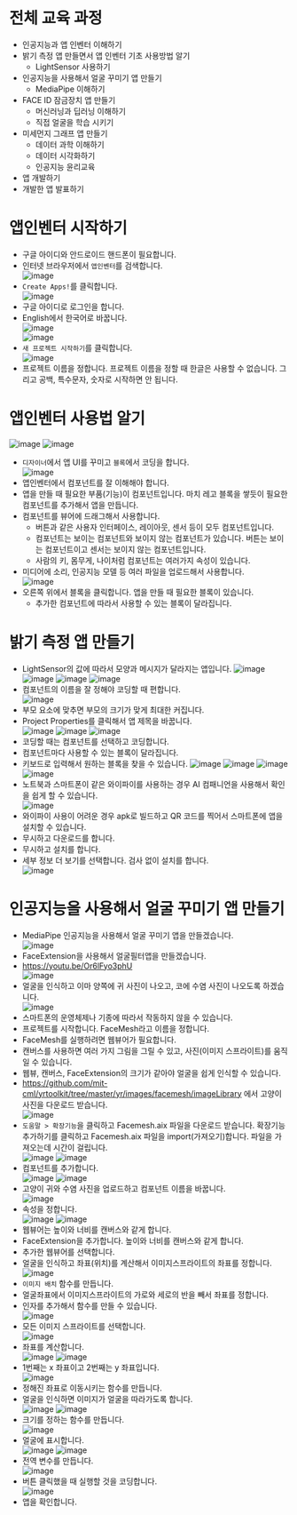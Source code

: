 # 전체 교육 과정
* 인공지능과 앱 인벤터 이해하기
* 밝기 측정 앱 만들면서 앱 인벤터 기초 사용방법 알기
  *  LightSensor 사용하기
* 인공지능을 사용해서 얼굴 꾸미기 앱 만들기
  * MediaPipe 이해하기 
* FACE ID 잠금장치 앱 만들기
  * 머신러닝과 딥러닝 이해하기
  * 직접 얼굴을 학습 시키기
* 미세먼지 그래프 앱 만들기
  * 데이터 과학 이해하기
  * 데이터 시각화하기
  * 인공지능 윤리교육
* 앱 개발하기
* 개발한 앱 발표하기 

# 앱인벤터 시작하기
* 구글 아이디와 안드로이드 핸드폰이 필요합니다.
* 인터넷 브라우저에서 ```앱인벤터```를 검색합니다.   
![image](https://github.com/itple-sw/appinventer/assets/76088532/a22a1d0b-a774-4ff7-97ea-213b7b58e3d3)
* ```Create Apps!```를 클릭합니다.      
![image](https://github.com/itple-sw/appinventer/assets/76088532/9d388472-8c40-44b0-bbab-65652ad3a9c2)
* 구글 아이디로 로그인을 합니다.
* English에서 한국어로 바꿉니다.      
![image](https://github.com/itple-sw/appinventer/assets/76088532/3fdf1fcc-5f5b-4749-8426-e4dedd1837c5)   
![image](https://github.com/itple-sw/appinventer/assets/76088532/80c814fb-d0c2-43ea-9638-415631cd5ee9)
* ```새 프로젝트 시작하기```를 클릭합니다.   
![image](https://github.com/itple-sw/appinventer/assets/76088532/b726482e-3731-41c9-9977-df9a78df92d9)
* 프로젝트 이름을 정합니다. 프로젝트 이름을 정할 때 한글은 사용할 수 없습니다. 그리고 공백, 특수문자, 숫자로 시작하면 안 됩니다.

# 앱인벤터 사용법 알기
![image](https://github.com/itple-sw/appinventer/assets/76088532/f7340508-1003-4073-9423-1e9dd8c2b65f)
![image](https://github.com/itple-sw/appinventer/assets/76088532/f663f1c1-da00-4fac-8fee-2c39704f88c4)
* ```디자이너```에서 앱 UI를 꾸미고 ```블록```에서 코딩을 합니다.   
![image](https://github.com/itple-sw/appinventer/assets/76088532/2e8439aa-9024-4ec6-8425-abb457c921b7)
* 앱인벤터에서 컴포넌트를 잘 이해해야 합니다.
* 앱을 만들 때 필요한 부품(기능)이 컴포넌트입니다. 마치 레고 블록을 쌓듯이 필요한 컴포넌트를 추가해서 앱을 만듭니다.
* 컴포넌트를 뷰어에 드래그해서 사용합니다. 
  * 버튼과 같은 사용자 인터페이스, 레이아웃, 센서 등이 모두 컴포넌트입니다.
  * 컴포넌트는 보이는 컴포넌트와 보이지 않는 컴포넌트가 있습니다. 버튼는 보이는 컴포넌트이고 센서는 보이지 않는 컴포넌트입니다.
  * 사람의 키, 몸무게, 나이처럼 컴포넌트는 여러가지 속성이 있습니다.
* 미디어에 소리, 인공지능 모델 등 여러 파일을 업로드해서 사용합니다.   
![image](https://github.com/jerrytohub/heinstein/assets/127598703/59aaadcb-5dbe-4dc6-92b2-3497d81bd32d)
* 오른쪽 위에서 블록을 클릭합니다. 앱을 만들 때 필요한 블록이 있습니다.
  * 추가한 컴포넌트에 따라서 사용할 수 있는 블록이 달라집니다.

# 밝기 측정 앱 만들기
* LightSensor의 값에 따라서 모양과 메시지가 달라지는 앱입니다. 
![image](https://github.com/jerrytohub/heinstein/assets/127598703/c3f849a6-5fd0-406f-8866-80dbffbbab5f)
![image](https://github.com/jerrytohub/heinstein/assets/127598703/56adfec8-fda8-45e7-978b-ef68a4bd0965)
![image](https://github.com/jerrytohub/heinstein/assets/127598703/b6525a56-1694-4de1-b768-727e7d234c25)
![image](https://github.com/jerrytohub/heinstein/assets/127598703/626d2690-062a-44a2-9670-feb973dcfb39)
* 컴포넌트의 이름을 잘 정해야 코딩할 때 편합니다.   
![image](https://github.com/jerrytohub/heinstein/assets/127598703/0afd8aa9-c97b-45fe-9963-0c639bd137db)
* 부모 요소에 맞추면 부모의 크기가 맞게 최대한 커집니다.
* Project Properties를 클릭해서 앱 제목을 바꿉니다.   
![image](https://github.com/jerrytohub/heinstein/assets/127598703/d962c910-efad-47a1-a6bf-84c0205773a7)
![image](https://github.com/jerrytohub/heinstein/assets/127598703/4ad0167a-7193-420c-a2a4-cee18361d56f)
![image](https://github.com/jerrytohub/heinstein/assets/127598703/1b991e56-9b43-448d-a8cc-a3e0ed2e4480)
* 코딩할 때는 컴포넌트를 선택하고 코딩합니다.
* 컴포넌트마다 사용할 수 있는 블록이 달라집니다.
* 키보드로 입력해서 원하는 블록을 찾을 수 있습니다.
![image](https://github.com/jerrytohub/heinstein/assets/127598703/a8477907-b4d5-4c17-be94-2e1762f2d477)
![image](https://github.com/jerrytohub/heinstein/assets/127598703/ee6dc229-1e46-4db3-89bf-22de786b70c8)
![image](https://github.com/jerrytohub/heinstein/assets/127598703/19d75d1a-423b-49fe-942d-bbeaf5cef1b8)
![image](https://github.com/jerrytohub/heinstein/assets/127598703/85816937-a7ae-4b2e-af6f-cb95db6140e4)
* 노트북과 스마트폰이 같은 와이파이를 사용하는 경우 AI 컴패니언을 사용해서 확인을 쉽게 할 수 있습니다.   
![image](https://github.com/jerrytohub/heinstein/assets/127598703/a3616094-e8a1-49b6-b932-4c6de49d80f3)
* 와이파이 사용이 어려운 경우 apk로 빌드하고 QR 코드를 찍어서 스마트폰에 앱을 설치할 수 있습니다.
* 무시하고 다운로드를 합니다.
* 무시하고 설치를 합니다.
* 세부 정보 더 보기를 선택합니다. 검사 없이 설치를 합니다.   
![image](https://github.com/jerrytohub/heinstein/assets/127598703/75cf9af9-7691-4c05-a264-792027993811)

# 인공지능을 사용해서 얼굴 꾸미기 앱 만들기
* MediaPipe 인공지능을 사용해서 얼굴 꾸미기 앱을 만들겠습니다.   
![image](https://github.com/jerrytohub/heinstein/assets/127598703/47a244d5-bc08-4937-9785-b5906883a13e)
* FaceExtension을 사용해서 얼굴필터앱을 만들겠습니다.
* https://youtu.be/Or6lFyo3phU   
![image](https://github.com/itple-sw/appinventer/assets/76088532/68c8b573-a8ad-40ee-b64d-c34c81bba936)
* 얼굴을 인식하고 이마 양쪽에 귀 사진이 나오고, 코에 수염 사진이 나오도록 하겠습니다.   
![image](https://github.com/jerrytohub/heinstein/assets/127598703/cf53d874-cef0-4070-9b82-b2e0e03321cf)
* 스마트폰의 운영체제나 기종에 따라서 작동하지 않을 수 있습니다.
* 프로젝트를 시작합니다. FaceMesh라고 이름을 정합니다.
* FaceMesh를 실행하려면 웹뷰어가 필요합니다.
* 캔버스를 사용하면 여러 가지 그림을 그릴 수 있고, 사진(이미지 스프라이트)를 움직일 수 있습니다.
* 웹뷰, 캔버스, FaceExtension의 크기가 같아야 얼굴을 쉽게 인식할 수 있습니다.
* https://github.com/mit-cml/yrtoolkit/tree/master/yr/images/facemesh/imageLibrary 에서 고양이 사진을 다운로드 받습니다.   
![image](https://github.com/jerrytohub/heinstein/assets/127598703/d947a056-6294-4a57-9899-ad994edeeab5)
* ```도움말 > 확장기능```을 클릭하고 Facemesh.aix 파일을 다운로드 받습니다. 확장기능 추가하기를 클릭하고 Facemesh.aix 파일을 import(가져오기)합니다. 파일을 가져오는데 시간이 걸립니다.   
![image](https://github.com/itple-sw/appinventer/assets/76088532/c7a7edb8-528b-48e7-9b8d-61364d650302)
![image](https://github.com/jerrytohub/heinstein/assets/127598703/18f82cda-b9eb-4e9c-98d6-4e490426578e)
* 컴포넌트를 추가합니다.   
![image](https://github.com/jerrytohub/heinstein/assets/127598703/006d6f5d-a1d6-424e-8b22-419df0c18a82)
![image](https://github.com/jerrytohub/heinstein/assets/127598703/0934598c-000c-4c78-bbea-23d76be57a70)
* 고양이 귀와 수염 사진을 업로드하고 컴포넌트 이름을 바꿉니다.   
![image](https://github.com/jerrytohub/heinstein/assets/127598703/0339b28c-ba9f-4cd6-b6ed-b03df1287e09)
* 속성을 정합니다.   
![image](https://github.com/jerrytohub/heinstein/assets/127598703/6291a2fe-208d-4a32-97ee-7eada41ad586)
![image](https://github.com/jerrytohub/heinstein/assets/127598703/bcc554cc-298b-42b9-a7c0-8d787520f833)
* 웹뷰어는 높이와 너비를 캔버스와 같게 합니다.
* FaceExtension을 추가합니다. 높이와 너비를 캔버스와 같게 합니다.
* 추가한 웹뷰어를 선택합니다.   
* 얼굴을 인식하고 좌표(위치)를 계산해서 이미지스프라이트의 좌표를 정합니다.   
![image](https://github.com/itple-sw/appinventer/assets/76088532/8153052e-9df7-42b5-93e1-c6b35834d58a)
* ```이미지 배치``` 함수를 만듭니다.
* 얼굴좌표에서 이미지스프라이트의 가로와 세로의 반을 빼서 좌표를 정합니다.
* 인자를 추가해서 함수를 만들 수 있습니다.   
![image](https://github.com/jerrytohub/heinstein/assets/127598703/67de9554-ec32-44e7-8f9c-5e2a84f1b4cb)
* 모든 이미지 스프라이트를 선택합니다.   
![image](https://github.com/jerrytohub/heinstein/assets/127598703/918e1bc4-cb1d-4654-92e0-c24857dc655c)
* 좌표를 계산합니다.   
![image](https://github.com/jerrytohub/heinstein/assets/127598703/82698257-6bdc-4f3b-9138-5b44ab427328)
![image](https://github.com/jerrytohub/heinstein/assets/127598703/521227a9-8b63-40fb-9bbc-46daaf6f4ab9)
* 1번째는 x 좌표이고 2번째는 y 좌표입니다.      
![image](https://github.com/jerrytohub/heinstein/assets/127598703/0ca306a3-18dc-4e0d-8756-8d885f7d0378)
* 정해진 좌표로 이동시키는 함수를 만듭니다.
* 얼굴을 인식하면 이미지가 얼굴을 따라가도록 합니다.   
![image](https://github.com/jerrytohub/heinstein/assets/127598703/e857c9c5-cdf4-4187-9663-7b6c4e261c16)
![image](https://github.com/jerrytohub/heinstein/assets/127598703/86ba8714-f349-49da-a79a-e18900905616)
* 크기를 정하는 함수를 만듭니다.   
![image](https://github.com/jerrytohub/heinstein/assets/127598703/fb77d30e-0f98-4a7c-a3fb-f54c710ced96)
* 얼굴에 표시합니다.   
![image](https://github.com/jerrytohub/heinstein/assets/127598703/05933a78-5de0-4282-b0f4-37d57c4dd416)
![image](https://github.com/jerrytohub/heinstein/assets/127598703/ac243e80-c9fe-4c00-8ce2-7c08641a1311)
* 전역 변수를 만듭니다.   
![image](https://github.com/jerrytohub/heinstein/assets/127598703/90e2e0b0-a0f4-492e-b564-b6e4d954b2e4)
* 버튼 클릭했을 때 실행할 것을 코딩합니다.   
![image](https://github.com/jerrytohub/heinstein/assets/127598703/499108be-048c-403a-b355-35907453f7eb)
* 앱을 확인합니다.
